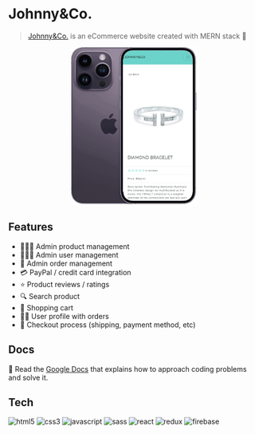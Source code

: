 # Johnny&Co.

> [Johnny&Co.](https://haxalabs.com/) is an eCommerce website created with MERN stack 💍

<p align="center"><img src="github-cover.png" width="50%"></p>

## Features

- 🧑🏻‍💼 Admin product management
- 👨‍👩‍👦 Admin user management
- 🎁 Admin order management
- 💳 PayPal / credit card integration
- ⭐️ Product reviews / ratings
- 🔍 Search product
- 🛒 Shopping cart
- 👩🏻 User profile with orders
- 🚚 Checkout process (shipping, payment method, etc)

## Docs

📄 Read the [Google Docs](https://docs.google.com/document/d/1cCmYlvT7zN1VVJ4X7mH-5sxntNe4PvYZ5K1fgKZWyMg/edit?usp=share_link) that explains how to approach coding problems and solve it.

## Tech

<p align="left">
    <img
      src="https://img.shields.io/badge/HTML5-E34F26?style=for-the-badge&logo=html5&logoColor=white"
      alt="html5"
    />
    <img
      src="https://img.shields.io/badge/CSS3-1572B6?style=for-the-badge&logo=css3&logoColor=white"
      alt="css3"
    />
    <img src="https://img.shields.io/badge/JavaScript-323330?style=for-the-badge&logo=javascript&logoColor=F7DF1E" alt="javascript">
    <img src="https://img.shields.io/badge/Sass-CC6699?style=for-the-badge&logo=sass&logoColor=white" alt="sass">
    <img src="https://img.shields.io/badge/React-20232A?style=for-the-badge&logo=react&logoColor=61DAFB" alt="react">
    <img src="https://img.shields.io/badge/Redux-593D88?style=for-the-badge&logo=redux&logoColor=white" alt="redux">
    <img src="https://img.shields.io/badge/firebase-ffca28?style=for-the-badge&logo=firebase&logoColor=black" alt="firebase">
</p>
